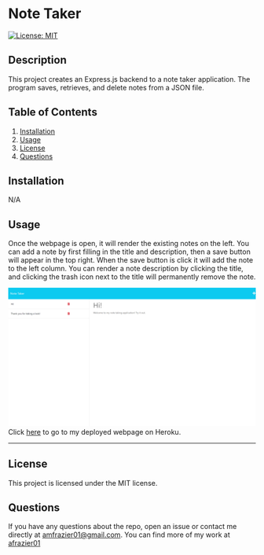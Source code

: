 # Note Taker
  
  [![License: MIT](https://img.shields.io/badge/License-MIT-yellow.svg)](https://opensource.org/licenses/MIT)

  ## Description
  This project creates an Express.js backend to a note taker application. The program saves, retrieves, and delete notes from a JSON file.

  ## Table of Contents
  1. [Installation](#installation)
  2. [Usage](#usage)
  3. [License](#license)
  4. [Questions](#questions)

  ## Installation
  N/A

  ## Usage
  
  
  Once the webpage is open, it will render the existing notes on the left. You can add a note by first filling in the title and description, then a save button will appear in the top right. When the save button is click it will add the note to the left column. You can render a note description by clicking the title, and clicking the trash icon next to the title will permanently remove the note.

  ![Screenshot of deployed website](./public/assets/images/screenshot.png)
  Click [here](https://taes-note-taker.herokuapp.com/) to go to my deployed webpage on Heroku. 
  
---
  ## License
  This project is licensed under the MIT license.
  
  ## Questions
  If you have any questions about the repo, open an issue or contact me directly at [amfrazier01@gmail.com](mailto:amfrazier01@gmail.com). You can find more of my work at [afrazier01](https://github.com/afrazier01)
